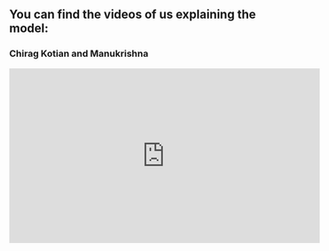 ## You can find the videos of us explaining the model:

### Chirag Kotian and Manukrishna

<iframe width="560" height="315" src="https://www.youtube.com/embed/xdkVECksw6o?si=xhpfVCSpiOBLTp1K" title="YouTube video player" frameborder="0" allow="accelerometer; autoplay; clipboard-write; encrypted-media; gyroscope; picture-in-picture; web-share" allowfullscreen></iframe>
